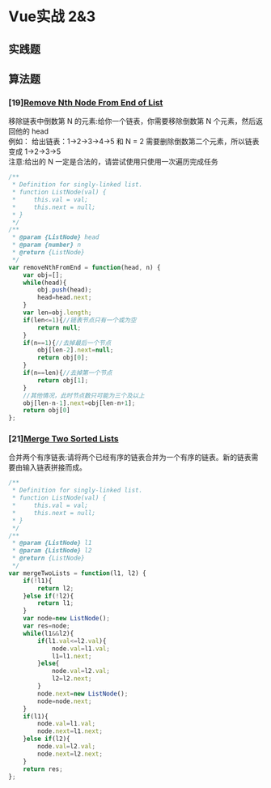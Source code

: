 # Vue实战 2&3

## 实践题

## 算法题

### [19][Remove Nth Node From End of List](https://leetcode-cn.com/problems/remove-nth-node-from-end-of-list/)

移除链表中倒数第 N 的元素:给你一个链表，你需要移除倒数第 N 个元素，然后返回他的 head  
例如：
给出链表：1->2->3->4->5 和 N = 2
需要删除倒数第二个元素，所以链表变成 1->2->3->5  
注意:给出的 N 一定是合法的，请尝试使用只使用一次遍历完成任务

```js
/**
 * Definition for singly-linked list.
 * function ListNode(val) {
 *     this.val = val;
 *     this.next = null;
 * }
 */
/**
 * @param {ListNode} head
 * @param {number} n
 * @return {ListNode}
 */
var removeNthFromEnd = function(head, n) {
    var obj=[];
    while(head){
        obj.push(head);
        head=head.next;
    }
    var len=obj.length;
    if(len<=1){//链表节点只有一个或为空
        return null;
    }
    if(n==1){//去掉最后一个节点
        obj[len-2].next=null;
        return obj[0];
    }
    if(n==len){//去掉第一个节点
        return obj[1];
    }
    //其他情况，此时节点数只可能为三个及以上
    obj[len-n-1].next=obj[len-n+1];
    return obj[0]
};
```

### [21][Merge Two Sorted Lists](https://leetcode-cn.com/problems/merge-two-sorted-lists/)

合并两个有序链表:请将两个已经有序的链表合并为一个有序的链表。新的链表需要由输入链表拼接而成。

```js
/**
 * Definition for singly-linked list.
 * function ListNode(val) {
 *     this.val = val;
 *     this.next = null;
 * }
 */
/**
 * @param {ListNode} l1
 * @param {ListNode} l2
 * @return {ListNode}
 */
var mergeTwoLists = function(l1, l2) {
    if(!l1){
        return l2;
    }else if(!l2){
        return l1;
    }
    var node=new ListNode();
    var res=node;
    while(l1&&l2){
        if(l1.val<=l2.val){
            node.val=l1.val;
            l1=l1.next;
        }else{
            node.val=l2.val;
            l2=l2.next;
        }
        node.next=new ListNode();
        node=node.next;
    }
    if(l1){
        node.val=l1.val;
        node.next=l1.next;
    }else if(l2){
        node.val=l2.val;
        node.next=l2.next;
    }
    return res;
};
```
